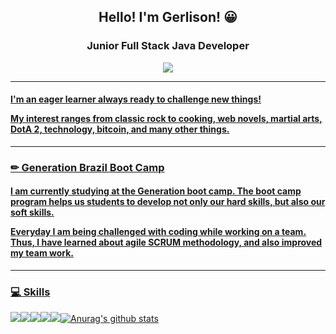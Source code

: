 <center>
  <h2> Hello! I'm Gerlison! 😀 </h2>
  <h3> Junior Full Stack Java Developer </h3>
  <a href = "https://www.linkedin.com/in/gerlison-timoteo"><img src="https://img.shields.io/badge/linkedin-%230077B5.svg?&style=for-the-badge&logo=linkedin&logoColor=white" />
  </center>
  <hr>
  <h4> <p>I'm an eager learner always ready to challenge new things!</p>
  <p> My interest ranges from classic rock to cooking, web novels, martial arts, DotA 2, technology, bitcoin, and many other things. </p></h4>
  <hr>
  <h3> ✏ Generation Brazil Boot Camp </h3>
  <h4><p> I am currently studying at the Generation boot camp. The boot camp program helps us students to develop not only our hard skills, but also our soft skills.</p>
  <p> Everyday I am being challenged with coding while working on a team. Thus, I have learned about agile SCRUM methodology, and also improved my team work.</p></h4>
  <hr>
<h3> 💻 Skills </h3>
<img src="https://img.shields.io/badge/java-%23ED8B00.svg?&style=for-the-badge&logo=java&logoColor=white" /><img src="https://img.shields.io/badge/spring%20-%236DB33F.svg?&style=for-the-badge&logo=spring&logoColor=white" /><img src="https://img.shields.io/badge/mysql-%2300f.svg?&style=for-the-badge&logo=mysql&logoColor=white"/><img src="https://img.shields.io/badge/angular%20-%23DD0031.svg?&style=for-the-badge&logo=angular&logoColor=white"/><img src="https://img.shields.io/badge/bootstrap%20-%23563D7C.svg?&style=for-the-badge&logo=bootstrap&logoColor=white"/><img src=""

[![Anurag's github stats](https://github-readme-stats.vercel.app/api?username=gerlisontimoteo)](https://github.com/anuraghazra/github-readme-stats)






